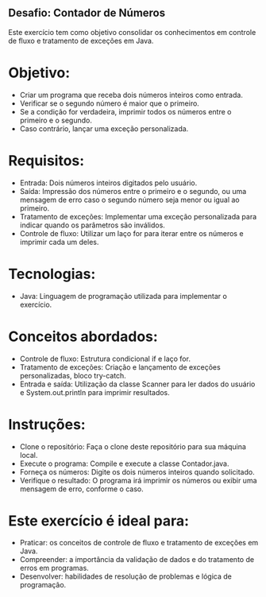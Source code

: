 ## Desafio: Contador de Números

Este exercício tem como objetivo consolidar os conhecimentos em controle de fluxo e tratamento de exceções em Java.

# Objetivo:

* Criar um programa que receba dois números inteiros como entrada.
* Verificar se o segundo número é maior que o primeiro.
* Se a condição for verdadeira, imprimir todos os números entre o primeiro e o segundo.
* Caso contrário, lançar uma exceção personalizada.

# Requisitos:

* Entrada: Dois números inteiros digitados pelo usuário.
* Saída: Impressão dos números entre o primeiro e o segundo, ou uma mensagem de erro caso o segundo número seja menor ou igual ao primeiro.
* Tratamento de exceções: Implementar uma exceção personalizada para indicar quando os parâmetros são inválidos.
* Controle de fluxo: Utilizar um laço for para iterar entre os números e imprimir cada um deles.

# Tecnologias:

* Java: Linguagem de programação utilizada para implementar o exercício.

# Conceitos abordados:

* Controle de fluxo: Estrutura condicional if e laço for.
* Tratamento de exceções: Criação e lançamento de exceções personalizadas, bloco try-catch.
* Entrada e saída: Utilização da classe Scanner para ler dados do usuário e System.out.println para imprimir resultados.

# Instruções:

* Clone o repositório: Faça o clone deste repositório para sua máquina local.
* Execute o programa: Compile e execute a classe Contador.java.
* Forneça os números: Digite os dois números inteiros quando solicitado.
* Verifique o resultado: O programa irá imprimir os números ou exibir uma mensagem de erro, conforme o caso.

# Este exercício é ideal para:

* Praticar: os conceitos de controle de fluxo e tratamento de exceções em Java.
* Compreender: a importância da validação de dados e do tratamento de erros em programas.
* Desenvolver: habilidades de resolução de problemas e lógica de programação.